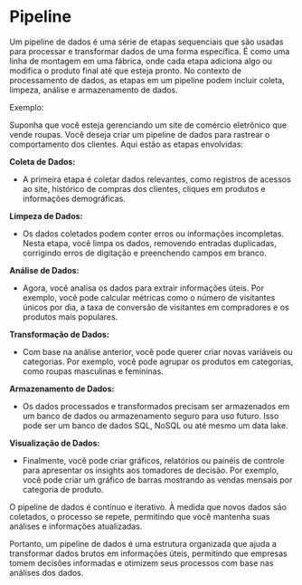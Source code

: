 # Pipeline 

Um pipeline de dados é uma série de etapas sequenciais que são usadas para processar e transformar dados de uma forma específica. É como uma linha de montagem em uma fábrica, onde cada etapa adiciona algo ou modifica o produto final até que esteja pronto. No contexto de processamento de dados, as etapas em um pipeline podem incluir coleta, limpeza, análise e armazenamento de dados.

Exemplo:

Suponha que você esteja gerenciando um site de comércio eletrônico que vende roupas. Você deseja criar um pipeline de dados para rastrear o comportamento dos clientes. Aqui estão as etapas envolvidas:

**Coleta de Dados:**
  - A primeira etapa é coletar dados relevantes, como registros de acessos ao site, histórico de compras dos clientes, cliques em produtos e informações demográficas.

**Limpeza de Dados:** 
  - Os dados coletados podem conter erros ou informações incompletas. Nesta etapa, você limpa os dados, removendo entradas duplicadas, corrigindo erros de digitação e preenchendo campos em branco.

**Análise de Dados:** 
  - Agora, você analisa os dados para extrair informações úteis. Por exemplo, você pode calcular métricas como o número de visitantes únicos por dia, a taxa de conversão de visitantes em compradores e os produtos mais populares.

**Transformação de Dados:** 
  - Com base na análise anterior, você pode querer criar novas variáveis ou categorias. Por exemplo, você pode agrupar os produtos em categorias, como roupas masculinas e femininas.

**Armazenamento de Dados:** 
  - Os dados processados e transformados precisam ser armazenados em um banco de dados ou armazenamento seguro para uso futuro. Isso pode ser um banco de dados SQL, NoSQL ou até mesmo um data lake.

**Visualização de Dados:** 
  - Finalmente, você pode criar gráficos, relatórios ou painéis de controle para apresentar os insights aos tomadores de decisão. Por exemplo, você pode criar um gráfico de barras mostrando as vendas mensais por categoria de produto.

O pipeline de dados é contínuo e iterativo. À medida que novos dados são coletados, o processo se repete, permitindo que você mantenha suas análises e informações atualizadas.

Portanto, um pipeline de dados é uma estrutura organizada que ajuda a transformar dados brutos em informações úteis, permitindo que empresas tomem decisões informadas e otimizem seus processos com base nas análises dos dados.
